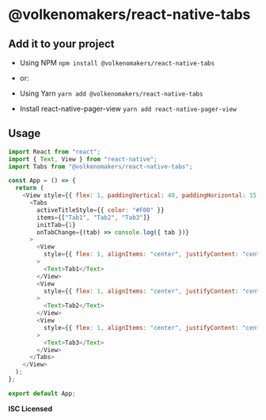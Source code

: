 # @volkenomakers/react-native-tabs

## Add it to your project

- Using NPM
  `npm install @volkenomakers/react-native-tabs`
- or:
- Using Yarn
  `yarn add @volkenomakers/react-native-tabs`

- Install react-native-pager-view
  `yarn add react-native-pager-view`

## Usage

```javascript
import React from "react";
import { Text, View } from "react-native";
import Tabs from "@volkenomakers/react-native-tabs";

const App = () => {
  return (
    <View style={{ flex: 1, paddingVertical: 40, paddingHorizontal: 15 }}>
      <Tabs
        activeTitleStyle={{ color: "#F00" }}
        items={["Tab1", "Tab2", "Tab3"]}
        initTab={1}
        onTabChange={(tab) => console.log({ tab })}
      >
        <View
          style={{ flex: 1, alignItems: "center", justifyContent: "center" }}
        >
          <Text>Tab1</Text>
        </View>
        <View
          style={{ flex: 1, alignItems: "center", justifyContent: "center" }}
        >
          <Text>Tab2</Text>
        </View>
        <View
          style={{ flex: 1, alignItems: "center", justifyContent: "center" }}
        >
          <Text>Tab3</Text>
        </View>
      </Tabs>
    </View>
  );
};

export default App;
```

**ISC Licensed**
